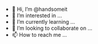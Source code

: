 - 👋 Hi, I’m @handsomeit
- 👀 I’m interested in ...
- 🌱 I’m currently learning ...
- 💞️ I’m looking to collaborate on ...
- 📫 How to reach me ...

<!---
handsomeit/handsomeit is a ✨ special ✨ repository because its `README.md` (this file) appears on your GitHub profile.
You can click the Preview link to take a look at your changes.
--->
